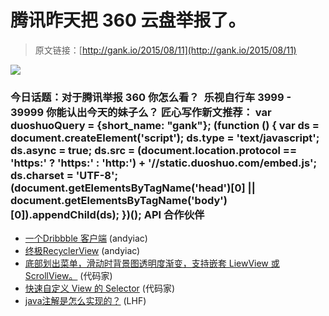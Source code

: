 # 腾讯昨天把 360 云盘举报了。

> 原文链接：[http://gank.io/2015/08/11](http://gank.io/2015/08/11)

![](http://ww3.sinaimg.cn/large/7a8aed7bgw1euyeyag3mjj20go0p0n1a.jpg)

### 今日话题：对于腾讯举报 360 你怎么看？&nbsp;                                                                        乐视自行车 3999 - 39999                                                                                            你能认出今天的妹子么？                                                                                    匠心写作新文推荐：                                                                                var duoshuoQuery = {short_name: "gank"};    (function () {        var ds = document.createElement('script');        ds.type = 'text/javascript';        ds.async = true;        ds.src = (document.location.protocol == 'https:' ? 'https:' : 'http:') + '//static.duoshuo.com/embed.js';        ds.charset = 'UTF-8';        (document.getElementsByTagName('head')[0]        || document.getElementsByTagName('body')[0]).appendChild(ds);    })();                                API                            合作伙伴                                    

* [一个Dribbble 客户端](https://github.com/arpit/Artbook) (andyiac)
* [终极RecyclerView](https://github.com/cymcsg/UltimateRecyclerView) (andyiac)
* [底部划出菜单，滑动时背景图透明度渐变，支持嵌套 LiewView 或 ScrollView。](https://github.com/kingideayou/SlideBottomPanel) (代码家)
* [快速自定义 View 的 Selector](https://github.com/devsoulwolf/Android) (代码家)
* [java注解是怎么实现的？](http://www.zhihu.com/question/24401191) (LHF)

